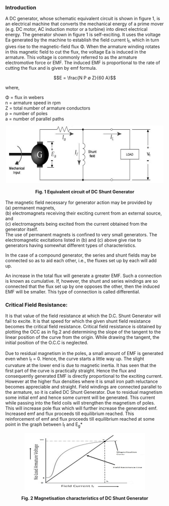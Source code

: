 ### Introduction 
A DC generator, whose schematic equivalent circuit is shown in figure 1, is an electrical machine that converts the mechanical energy of a prime mover (e.g. DC motor, AC induction motor or a turbine) into direct electrical energy. The generator shown in figure 1 is self-exciting. It uses the voltage Ea generated by the machine to establish the field current I<sub>f</sub>, which in turn gives rise to the magnetic-field flux Φ. When the armature winding rotates in this magnetic field to cut the flux, the voltage Ea is induced in the armature. This voltage is commonly referred to as the armature electromotive force or EMF. The induced EMF is proportional to the rate of cutting the flux and is given by emf formula.<br> 

$$E = \frac{N P ∅ Z}{60 A}$$ 

where,<br>

Φ = flux in webers<br>
n = armature speed in rpm <br>
Z = total number of armature conductors <br>
p = number of poles <br>
a = number of parallel paths<br>

<center><img src="images/fig4_1.jpg" alt="" style="height:180px;width:500px;"></center><br>
<center><b>Fig. 1 Equivalent circuit of DC Shunt Generator</b></center><br>
The magnetic field necessary for generator action may be provided by<br> (a) permanent magnets,<br> (b) electromagnets receiving their exciting current from an external source, and<br> (c) electromagnets being excited from the current obtained from the generator itself.<br>The use of permanent magnets is confined to very small generators. The electromagnetic excitations listed in (b) and (c) above give rise to generators having somewhat different types of characteristics.<br>

In the case of a compound generator, the series and shunt fields may be connected so as to aid each other, i.e., the fluxes set up by each will add up.<br>

An increase in the total flux will generate a greater EMF. Such a connection is known as cumulative. If, however, the shunt and series windings are so connected that the flux set up by one opposes the other, then the induced EMF will be smaller. This type of connection is called differential.<br>

### Critical Field Resistance:

It is that value of the field resistance at which the D.C. Shunt Generator will fail to excite. It is that speed for which the given shunt field resistance becomes the critical field resistance. Critical field resistance is obtained by plotting the OCC as in fig.2 and determining the slope of the tangent to the linear position of the curve from the origin. While drawing the tangent, the initial position of the O.C.C is neglected.<br><br>
Due to residual magnetism in the poles, a small amount of EMF is generated even when I<sub>f</sub> = 0. Hence, the curve starts a little way up. The slight curvature at the lower end is due to magnetic inertia. It has seen that the first part of the curve is practically straight. Hence the flux and consequently generated EMF is directly proportional to the exciting current. However at the higher flux densities where it is small iron path reluctance becomes appreciable and straight. Field windings are connected parallel to the armature, so it is called DC Shunt Generator. Due to residual magnetism some initial emf and hence some current will be generated. This current while passing into the field coils will strengthen the magnetism of poles. This will increase pole flux which will further increase the generated emf. Increased emf and flux proceeds till equilibrium reached. This reinforcement of emf and flux proceeds till equilibrium reached at some point in the graph between I<sub>f</sub> and E<sub>g</sub>* <br> 
<center><img align="middle" alt="" src="images/DCS-02.jpg" style="width:382px;height:182px"/></center><br>
<center><b>Fig. 2 Magnetisation characteristics of DC Shunt Generator</b></center>